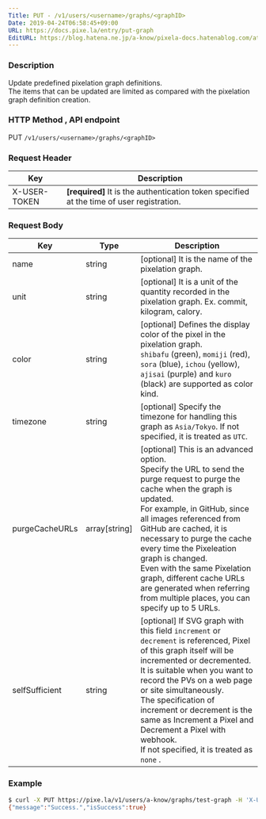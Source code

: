 ```yaml
---
Title: PUT - /v1/users/<username>/graphs/<graphID>
Date: 2019-04-24T06:58:45+09:00
URL: https://docs.pixe.la/entry/put-graph
EditURL: https://blog.hatena.ne.jp/a-know/pixela-docs.hatenablog.com/atom/entry/17680117127076484572
---
```


### Description
Update predefined pixelation graph definitions.<br>The items that can be updated are limited as compared with the pixelation graph definition creation.

### HTTP Method , API endpoint
<span class="badge badge-put">PUT</span> `/v1/users/<username>/graphs/<graphID>`

### Request Header

|Key|Description|
|---|---|
|X-USER-TOKEN|**[required]** It is the authentication token specified at the time of user registration.|


### Request Body

|Key|Type|Description|
|---|---|---|
|name|string|[optional] It is the name of the pixelation graph.|
|unit|string|[optional] It is a unit of the quantity recorded in the pixelation graph. Ex. commit, kilogram, calory.|
|color|string|[optional] Defines the display color of the pixel in the pixelation graph.<br>`shibafu` (green), `momiji` (red), `sora` (blue), `ichou` (yellow), `ajisai` (purple) and `kuro` (black) are supported as color kind.|
|timezone|string|[optional] Specify the timezone for handling this graph as `Asia/Tokyo`. If not specified, it is treated as `UTC`.|
|purgeCacheURLs|array[string]|[optional] This is an advanced option.<br>Specify the URL to send the purge request to purge the cache when the graph is updated.<br>For example, in GitHub, since all images referenced from GitHub are cached, it is necessary to purge the cache every time the Pixeleation graph is changed.<br>Even with the same Pixelation graph, different cache URLs are generated when referring from multiple places, you can specify up to 5 URLs.|
|selfSufficient|string|[optional] If SVG graph with this field `increment` or `decrement` is referenced, Pixel of this graph itself will be incremented or decremented.<br>It is suitable when you want to record the PVs on a web page or site simultaneously.<br>The specification of increment or decrement is the same as Increment a Pixel and Decrement a Pixel with webhook.<br>If not specified, it is treated as `none` .|

### Example

```sh
$ curl -X PUT https://pixe.la/v1/users/a-know/graphs/test-graph -H 'X-USER-TOKEN:thisissecret' -d '{"name":"graph-name","unit":"commit","color":"shibafu","timezone":"Asia/Tokyo","purgeCacheURLs":["https://camo.githubusercontent.com/xxx/xxxx"]}'
{"message":"Success.","isSuccess":true}
```
